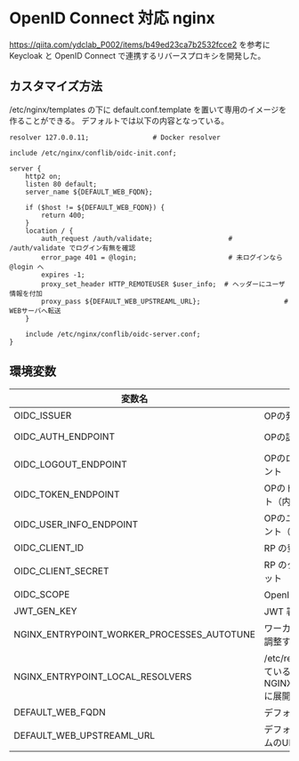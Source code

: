 # OpenID Connect 対応 nginx

https://qiita.com/ydclab_P002/items/b49ed23ca7b2532fcce2 を参考にKeycloak と OpenID Connect で連携するリバースプロキシを開発した。

## カスタマイズ方法

/etc/nginx/templates の下に default.conf.template を置いて専用のイメージを作ることができる。
デフォルトでは以下の内容となっている。

```
resolver 127.0.0.11;                # Docker resolver

include /etc/nginx/conflib/oidc-init.conf;

server {
    http2 on;
    listen 80 default;
    server_name ${DEFAULT_WEB_FQDN};

    if ($host != ${DEFAULT_WEB_FQDN}) {
        return 400;
    }
    location / {
        auth_request /auth/validate;                   # /auth/validate でログイン有無を確認
        error_page 401 = @login;                       # 未ログインなら @login へ
        expires -1;
        proxy_set_header HTTP_REMOTEUSER $user_info;  # ヘッダーにユーザ情報を付加
        proxy_pass ${DEFAULT_WEB_UPSTREAML_URL};                     # WEBサーバへ転送
    }

    include /etc/nginx/conflib/oidc-server.conf;
}
```

## 環境変数

|変数名|意味|指定例|
|--|--|--|
|OIDC_ISSUER|OPの発行者 ID|"http://localhost:8080/realms/develop"|
|OIDC_AUTH_ENDPOINT|OPの認証エンドポイント| "http://localhost:8080/realms/develop/protocol/openid-connect/auth"|
|OIDC_LOGOUT_ENDPOINT|OPのログアウトエンドポイント| "http://localhost:8080/realms/develop/protocol/openid-connect/logout"|
|OIDC_TOKEN_ENDPOINT|OPのトークンエンドポイント（内部連携）| "http://idp:8080/realms/develop/protocol/openid-connect/token"|
|OIDC_USER_INFO_ENDPOINT|OPのユーザ情報エンドポイント（内部連携）| "http://idp:8080/realms/develop/protocol/openid-connect/userinfo"|
|OIDC_CLIENT_ID| RP の登録名|"reverse-proxy" |
|OIDC_CLIENT_SECRET| RP のクライアントシークレット|"Your Secrets(must be replaced)" |
|OIDC_SCOPE| OpenID Connect のスコープ| "openid"|
|JWT_GEN_KEY| JWT 署名鍵 | "Your Secrets(must be replaced)"|
|NGINX_ENTRYPOINT_WORKER_PROCESSES_AUTOTUNE|ワーカプロセス数を自動的に調整する|"true"|
|NGINX_ENTRYPOINT_LOCAL_RESOLVERS|/etc/resolv.confに指定されているIPアドレスを環境変数 NGINX_LOCAL_RESOLVERS に展開する|"true"|
|DEFAULT_WEB_FQDN|デフォルトのFQDN|"localhost"|
|DEFAULT_WEB_UPSTREAML_URL|デフォルトのアップストリームのURL|"http://backend"|

